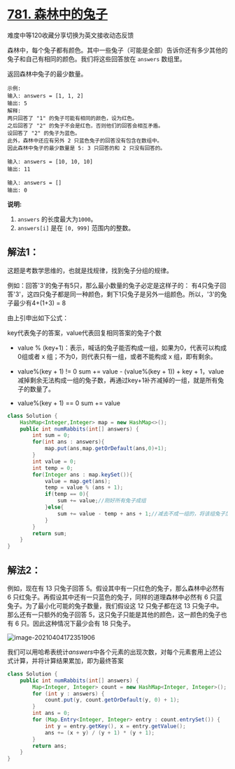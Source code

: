 # [781. 森林中的兔子](https://leetcode-cn.com/problems/rabbits-in-forest/)

难度中等120收藏分享切换为英文接收动态反馈

森林中，每个兔子都有颜色。其中一些兔子（可能是全部）告诉你还有多少其他的兔子和自己有相同的颜色。我们将这些回答放在 `answers` 数组里。

返回森林中兔子的最少数量。

```
示例:
输入: answers = [1, 1, 2]
输出: 5
解释:
两只回答了 "1" 的兔子可能有相同的颜色，设为红色。
之后回答了 "2" 的兔子不会是红色，否则他们的回答会相互矛盾。
设回答了 "2" 的兔子为蓝色。
此外，森林中还应有另外 2 只蓝色兔子的回答没有包含在数组中。
因此森林中兔子的最少数量是 5: 3 只回答的和 2 只没有回答的。

输入: answers = [10, 10, 10]
输出: 11

输入: answers = []
输出: 0
```

**说明:**

1. `answers` 的长度最大为`1000`。
2. `answers[i]` 是在 `[0, 999]` 范围内的整数。



## 解法1：

这题是考数学思维的，也就是找规律，找到兔子分组的规律。

例如：回答'3'的兔子有5只，那么最小数量的兔子必定是这样子的：
有4只兔子回答'3'，这四只兔子都是同一种颜色，剩下1只兔子是另外一组颜色。所以，'3'的兔子最少有4+(1+3) = 8

由上引申出如下公式：

key代表兔子的答案，value代表回复相同答案的兔子个数

- value % (key+1)：表示，喊话的兔子能否构成一组，如果为0，代表可以构成 0组或者 x 组；不为0，则代表只有一组，或者不能构成 x 组，即有剩余。

- value%(key + 1) != 0 sum += value - (value%(key + 1)) + key + 1，value减掉剩余无法构成一组的兔子数，再通过key+1补齐减掉的一组，就是所有兔子的数量了。
- value%(key + 1) == 0 sum += value



```java
class Solution {
    HashMap<Integer,Integer> map = new HashMap<>();
    public int numRabbits(int[] answers) {
        int sum = 0;
        for(int ans : answers){
            map.put(ans,map.getOrDefault(ans,0)+1);
        }
        int value = 0;
        int temp = 0;
        for(Integer ans : map.keySet()){
            value = map.get(ans);
            temp = value % (ans + 1);
            if(temp == 0){
                sum += value;//刚好所有兔子成组
            }else{
                sum += value - temp + ans + 1;//减去不成一组的，将该组兔子加满
            }
        }
        return sum;
    }
}
```

## 解法2：

例如，现在有 13 只兔子回答 5。假设其中有一只红色的兔子，那么森林中必然有 6 只红兔子。再假设其中还有一只蓝色的兔子，同样的道理森林中必然有 6 只蓝兔子。为了最小化可能的兔子数量，我们假设这 12 只兔子都在这 13 只兔子中。那么还有一只额外的兔子回答 5，这只兔子只能是其他的颜色，这一颜色的兔子也有 6 只。因此这种情况下最少会有 18 只兔子。

![image-20210404172351906](https://happychan.oss-cn-shenzhen.aliyuncs.com/img/pic/20210404172351.png)

我们可以用哈希表统计*answers*中各个元素的出现次数，对每个元素套用上述公式计算，并将计算结果累加，即为最终答案

```java
class Solution {
    public int numRabbits(int[] answers) {
        Map<Integer, Integer> count = new HashMap<Integer, Integer>();
        for (int y : answers) {
            count.put(y, count.getOrDefault(y, 0) + 1);
        }
        int ans = 0;
        for (Map.Entry<Integer, Integer> entry : count.entrySet()) {
            int y = entry.getKey(), x = entry.getValue();
            ans += (x + y) / (y + 1) * (y + 1);
        }
        return ans;
    }
}
```

